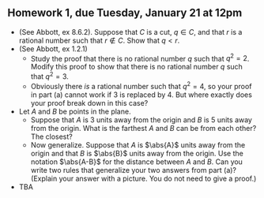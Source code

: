 ## Homework 1, due Tuesday, January 21 at 12pm

* (See Abbott, ex 8.6.2). Suppose that $C$ is a cut, $q\in C$, and that $r$ is a rational number such that $r\notin C$. Show that $q\lt r$.
* (See Abbott, ex 1.2.1)
  * Study the proof that there is no rational number $q$ such that $q^2=2$. Modify this proof to show that there is no rational number $q$ such that $q^2=3$.
  * Obviously there *is* a rational number such that $q^2=4$, so your proof in part (a) cannot work if $3$ is replaced by $4$. But where exactly does your proof break down in this case?
* Let $A$ and $B$ be points in the plane.
  * Suppose that $A$ is $3$ units away from the origin and $B$ is $5$ units away from the origin. What is the farthest $A$ and $B$ can be from each other? The closest?
  * Now generalize. Suppose that $A$ is $\abs{A}$ units away from the origin and that $B$ is $\abs{B}$ units away from the origin.  Use the notation $\abs{A-B}$ for the distance between $A$ and $B$. Can you write two rules that generalize your two answers from part (a)? (Explain your answer with a picture. You do not need to give a proof.)
* TBA


<script type='text/x-mathjax-config'>
  MathJax.Hub.Config({
    tex2jax: {
      inlineMath: [['$','$'], ['\\(','\\)']],
      processEscapes: true
    },
    TeX: {
      Macros: {
        set: ["{\\left\\{ #1 \\right\\}}", 1],
        abs: ["{\\left| #1 \\right|}", 1],
        lt: ["<"]
      }
    }
  });
</script>
<script src='https://cdnjs.cloudflare.com/ajax/libs/mathjax/2.7.2/MathJax.js?config=TeX-AMS_HTML'></script>
